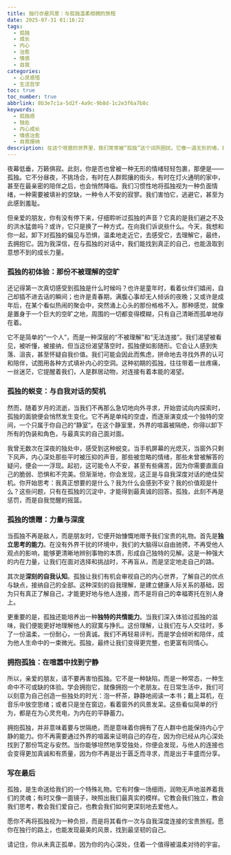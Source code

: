 ```yaml
---
title: 独行亦是风景：与孤独温柔相拥的旅程
date: 2025-07-31 01:16:22
tags:
  - 孤独
  - 成长
  - 内心
  - 治愈
  - 情感
  - 自我
categories:
  - 心灵感悟
  - 生活哲学
toc: true
toc_number: true
abbrlink: 8b3e7c1a-5d2f-4a9c-9b8d-1c2e3f6a7b8c
keywords:
  - 孤独感
  - 独处
  - 内心成长
  - 情感治愈
  - 自我接纳
description: 在这个喧嚣的世界里，我们常常被“孤独”这个词所困扰。它像一道无形的墙，将我们与外界隔开，带来空虚与不安。但你有没有想过，孤独并非总是冰冷的，它也可以是通往内心深处的一扇门，是自我对话的开始，是力量与智慧的源泉？这篇文章，将带你一起，温柔地探索孤独的真谛，学会与它共舞，最终发现独行亦是生命中最美的风景。
---
```


夜幕低垂，万籁俱寂。此刻，你是否也曾被一种无形的情绪轻轻包裹，那便是——孤独。它不分昼夜，不挑场合，有时在人群熙攘的街头，有时在灯火通明的家中，甚至在最亲密的陪伴之后，也会悄然降临。我们习惯性地将孤独视为一种负面情绪，一种需要被填补的空缺，一种令人不安的寂寥。我们害怕它，逃避它，甚至为此感到羞耻。

但亲爱的朋友，你有没有停下来，仔细聆听过孤独的声音？它真的是我们避之不及的洪水猛兽吗？或许，它只是换了一种方式，在向我们诉说些什么。今天，我想和你一起，卸下对孤独的偏见与恐惧，温柔地走近它，去感受它，去理解它，最终，去拥抱它。因为我深信，在与孤独的对话中，我们能找到真正的自己，也能汲取到意想不到的成长力量。

### 孤独的初体验：那份不被理解的空旷

还记得第一次真切感受到孤独是什么时候吗？也许是童年时，看着伙伴们嬉闹，自己却插不进去话的瞬间；也许是青春期，满腹心事却无人倾诉的夜晚；又或许是成年后，在某个看似热闹的聚会中，突然涌上心头的那份格格不入。那种感觉，就像是置身于一个巨大的空旷之地，周围的一切都变得模糊，只有自己清晰而孤单地存在着。

它不是简单的“一个人”，而是一种深层的“不被理解”和“无法连接”。我们渴望被看见，被听懂，被接纳，但当这份渴望落空时，孤独便如影随形。它会让人感到失落、沮丧，甚至怀疑自我价值。我们可能会因此而焦虑，拼命地去寻找外界的认可和陪伴，试图用各种方式填补内心的空洞。这种初期的孤独，往往带着一丝疼痛，一丝迷茫，它提醒着我们，人是群居动物，对连接有着本能的渴望。

### 孤独的蜕变：与自我对话的契机

然而，随着岁月的流逝，当我们不再那么急切地向外寻求，开始尝试向内探索时，孤独的面貌便会悄然发生变化。它不再是单纯的空虚，而逐渐演变成一个独特的空间，一个只属于你自己的“静室”。在这个静室里，外界的喧嚣被隔绝，你得以卸下所有的伪装和角色，与最真实的自己面对面。

我曾无数次在深夜的独处中，感受到这种蜕变。当手机屏幕的光熄灭，当窗外只剩下风声，内心深处那些平时被压抑的声音，那些被忽略的情绪，那些未曾被解答的疑问，便会一一浮现。起初，这可能令人不安，甚至有些痛苦，因为你需要直面自己的脆弱、恐惧和不完美。但渐渐地，你会发现，这正是与自我深度对话的绝佳契机。你开始思考：我真正想要的是什么？我为什么会感到不安？我的价值观是什么？这些问题，只有在孤独的沉淀中，才能得到最真诚的回答。孤独，此刻不再是惩罚，而是自我觉醒的摇篮。

### 孤独的馈赠：力量与深度

当孤独不再是敌人，而是朋友时，它便开始慷慨地赠予我们宝贵的礼物。首先是**独立思考的能力**。在没有外界干扰的环境中，我们的大脑得以自由驰骋，不再受他人观点的影响，能够更清晰地辨别事物的本质，形成自己独特的见解。这是一种强大的内在力量，让我们在面对选择和挑战时，不再盲从，而是坚定地走自己的路。

其次是**深刻的自我认知**。孤独让我们有机会审视自己的内心世界，了解自己的优点与缺点，接纳自己的全部。这种深刻的自我理解，是建立健康人际关系的基础，因为只有真正了解自己，才能更好地与他人连接，而不是将自己的幸福寄托在别人身上。

更重要的是，孤独还能培养出一种**独特的共情能力**。当我们深入体验过孤独的滋味，我们便能更好地理解他人的寂寞与挣扎。这份理解，让我们在与人交往时，多了一份温柔，一份耐心，一份真诚。我们不再轻易评判，而是学会倾听和陪伴，成为他人生命中的一束微光。孤独，最终让我们变得更完整，也更富有同情心。

### 拥抱孤独：在喧嚣中找到宁静

所以，亲爱的朋友，请不要再害怕孤独。它不是一种缺陷，而是一种常态，一种生命中不可或缺的体验。学会拥抱它，就像拥抱一个老朋友。在日常生活中，我们可以刻意为自己创造一些独处的时光：泡一杯茶，静静地阅读一本书；戴上耳机，在音乐中放空思绪；或者只是坐在窗边，看着窗外的风景发呆。这些看似简单的行为，都是在为心灵充电，为内在的平静蓄力。

拥抱孤独，并非意味着要与世隔绝，而是意味着你拥有了在人群中也能保持内心宁静的能力。你不再需要通过外界的喧嚣来证明自己的存在，因为你已经从内心深处找到了那份笃定与安然。当你能够坦然地享受独处，你便会发现，与他人的连接也会变得更加真诚和有质量，因为你不再是出于匮乏而寻求，而是出于丰盛而分享。

### 写在最后

孤独，是生命送给我们的一个特殊礼物。它有时像一场细雨，润物无声地滋养着我们的灵魂；有时又像一面镜子，映照出我们最真实的模样。它教会我们独立，教会我们思考，教会我们爱自己，也教会我们如何更深刻地去爱他人。

愿你不再将孤独视为一种负担，而是将其看作一次与自我深度连接的宝贵旅程。愿你在独行的路上，也能发现最美的风景，找到最坚韧的自己。

请记住，你从未真正孤单，因为你的内心深处，住着一个值得被温柔对待的宇宙。